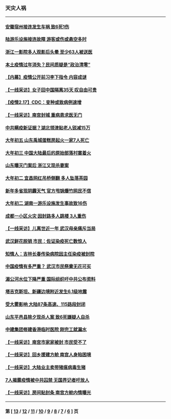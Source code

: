### 天灾人祸
---
#### [安徽宿州接连发生车祸 致6死1伤](../../pages/ncid280/n12759342.md) 
#### [陆游乐设施接连故障 游客或伤或悬空多时](../../pages/ncid280/n12759049.md) 
#### [浙江一影院多人观影后头晕 至少63人被送医](../../pages/ncid280/n12758940.md) 
#### [本土疫情过年消失？民间质疑是“政治清零”](../../pages/ncid280/n12758861.md) 
#### [【内幕】疫情公开前习李下指令 内容成谜](../../pages/ncid280/n12745125.md) 
#### [【一线采访】女子回中国隔离35天 叹自由可贵](../../pages/ncid280/n12758272.md) 
#### [【疫情2.17】CDC：变种或致病例速增](../../pages/ncid280/n12757501.md) 
#### [【一线采访】南宫封城 重病患求医无门](../../pages/ncid280/n12756424.md) 
#### [中共瞒疫新证据？湖北领津贴老人锐减15万](../../pages/ncid280/n12755159.md) 
#### [大年初五 山东禹城蛋糕房起火一家7人死亡](../../pages/ncid280/n12755394.md) 
#### [大年初三 中国大陆最后的原始部落村寨着火](../../pages/ncid280/n12753569.md) 
#### [山东曝灭门案后 浙江又现杀妻案](../../pages/ncid280/n12752555.md) 
#### [大年初二 宜昌网红吊桥侧翻 多人坠落茶园](../../pages/ncid280/n12752323.md) 
#### [新年多省现阴霾天气 官方甩锅爆竹网民不信](../../pages/ncid280/n12751919.md) 
#### [大年初二 湖南一游乐设施发生事故致16伤](../../pages/ncid280/n12751949.md) 
#### [成都一小区火灾 因封路多人跳楼 3人重伤](../../pages/ncid280/n12751882.md) 
#### [【一线采访】儿离世近一年 武汉母亲痛斥当局](../../pages/ncid280/n12751400.md) 
#### [武汉鲜花脱销 市民：佐证染疫死亡数惊人](../../pages/ncid280/n12751292.md) 
#### [知情人：吉林长春传染病院因主任染疫被封院](../../pages/ncid280/n12751235.md) 
#### [中国疫情有多严重？ 武汉市民祭奠无花可买](../../pages/ncid280/n12749916.md) 
#### [湄公河水位下降严重 国际组织吁中共公布资料](../../pages/ncid280/n12749768.md) 
#### [塔吉克斯坦、新疆边境附近发生6.1级地震](../../pages/ncid280/n12749636.md) 
#### [受大雾影响 大陆87条高速、115路段封闭](../../pages/ncid280/n12748683.md) 
#### [山东平邑县除夕现杀人案 致6死嫌疑人自杀](../../pages/ncid280/n12748317.md) 
#### [中建集团修建香港临时医院 刚完工就漏水](../../pages/ncid280/n12747594.md) 
#### [【一线采访】南宫市家家被封 市民受不了](../../pages/ncid280/n12747280.md) 
#### [【一线采访】回乡援建方舱 南宫人身陷困境](../../pages/ncid280/n12745906.md) 
#### [【一线采访】大陆业主卖带猪瘟病毒生猪](../../pages/ncid280/n12745101.md) 
#### [7人揭露疫情被中共囚禁 无国界记者吁放人](../../pages/ncid280/n12745006.md) 
#### [【一线采访】房间贴封条 南宫方舱内情曝光](../../pages/ncid280/n12743700.md) 

---
#### 第 [ [13](./13.md) / [12](./12.md) / [11](./11.md) / [10](./10.md) / [9](./9.md) / [8](./8.md) / [7](./7.md) / [6](./6.md) ] 页
